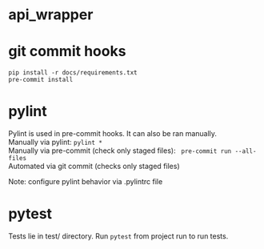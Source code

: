 # api_wrapper

# git commit hooks
```
pip install -r docs/requirements.txt
pre-commit install
```

# pylint
Pylint is used in pre-commit hooks. It can also be ran manually.  
Manually via pylint: ```pylint *```  
Manually via pre-commit (check only staged files): ``` pre-commit run --all-files```  
Automated via git commit (checks only staged files)

Note: configure pylint behavior via .pylintrc file

# pytest
Tests lie in test/ directory. Run ```pytest``` from project run to run tests.
